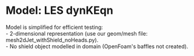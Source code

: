 # Model: LES dynKEqn
Model is simplified for efficient testing:  
 	- 2-dimensional representation (use our geom/mesh file: mesh2dJet_withShield_noHeads.py).  
 	- No shield object modelled in domain (OpenFoam's baffles not created).  